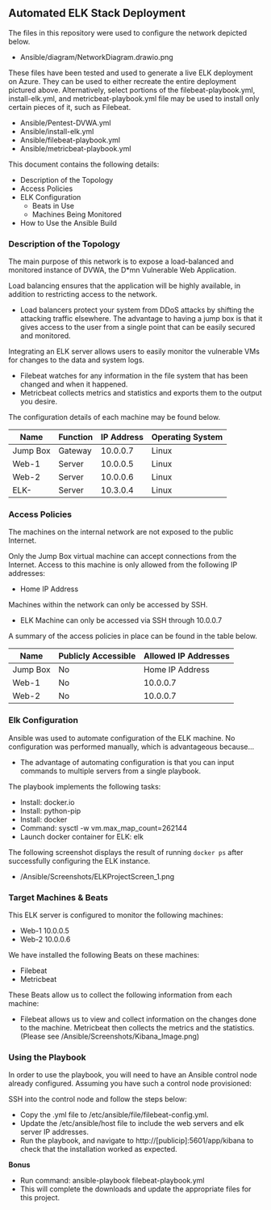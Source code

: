 ## Automated ELK Stack Deployment

The files in this repository were used to configure the network depicted below.

- Ansible/diagram/NetworkDiagram.drawio.png

These files have been tested and used to generate a live ELK deployment on Azure. They can be used to either recreate the entire deployment pictured above. Alternatively, select portions of the filebeat-playbook.yml, install-elk.yml, and metricbeat-playbook.yml file may be used to install only certain pieces of it, such as Filebeat.

  - Ansible/Pentest-DVWA.yml
  - Ansible/install-elk.yml
  - Ansible/filebeat-playbook.yml
  - Ansible/metricbeat-playbook.yml

This document contains the following details:
- Description of the Topology
- Access Policies
- ELK Configuration
  - Beats in Use
  - Machines Being Monitored
- How to Use the Ansible Build


### Description of the Topology

The main purpose of this network is to expose a load-balanced and monitored instance of DVWA, the D*mn Vulnerable Web Application.

Load balancing ensures that the application will be highly available, in addition to restricting access to the network.
- Load balancers protect your system from DDoS attacks by shifting the attacking traffic elsewhere. The advantage to having a jump box is that it gives access to the user from a single point that can be easily secured and monitored.

Integrating an ELK server allows users to easily monitor the vulnerable VMs for changes to the data and system logs.
- Filebeat watches for any information in the file system that has been changed and when it happened.
- Metricbeat collects metrics and statistics and exports them to the output you desire.

The configuration details of each machine may be found below.

| Name     | Function | IP Address | Operating System |
|----------|----------|------------|------------------|
| Jump Box | Gateway  | 10.0.0.7   | Linux            |
| Web-1    | Server   | 10.0.0.5   | Linux            |
| Web-2    | Server   | 10.0.0.6   | Linux            |
| ELK-     | Server   | 10.3.0.4   | Linux            |

### Access Policies

The machines on the internal network are not exposed to the public Internet. 

Only the Jump Box virtual machine can accept connections from the Internet. Access to this machine is only allowed from the following IP addresses:
- Home IP Address

Machines within the network can only be accessed by SSH.
- ELK Machine can only be accessed via SSH through 10.0.0.7

A summary of the access policies in place can be found in the table below.

| Name     | Publicly Accessible | Allowed IP Addresses |
|----------|---------------------|----------------------|
| Jump Box | No                  | Home IP Address      |
| Web-1    | No                  | 10.0.0.7             |
| Web-2    | No                  | 10.0.0.7             |

### Elk Configuration

Ansible was used to automate configuration of the ELK machine. No configuration was performed manually, which is advantageous because...
- The advantage of automating configuration is that you can input commands to multiple servers from a single playbook.

The playbook implements the following tasks:
- Install: docker.io
- Install: python-pip
- Install: docker
- Command: sysctl -w vm.max_map_count=262144
- Launch docker container for ELK: elk

The following screenshot displays the result of running `docker ps` after successfully configuring the ELK instance.

- /Ansible/Screenshots/ELKProjectScreen_1.png


### Target Machines & Beats
This ELK server is configured to monitor the following machines:
- Web-1 10.0.0.5
- Web-2 10.0.0.6

We have installed the following Beats on these machines:
- Filebeat
- Metricbeat

These Beats allow us to collect the following information from each machine:
- Filebeat allows us to view and collect information on the changes done to the machine. Metricbeat then collects the metrics and the statistics. (Please see /Ansible/Screenshots/Kibana_Image.png)

### Using the Playbook
In order to use the playbook, you will need to have an Ansible control node already configured. Assuming you have such a control node provisioned: 

SSH into the control node and follow the steps below:
- Copy the .yml file to /etc/ansible/file/filebeat-config.yml.
- Update the /etc/ansible/host file to include the web servers and elk server IP addresses. 
- Run the playbook, and navigate to http://[publicip]:5601/app/kibana to check that the installation worked as expected.

**Bonus**
- Run command: ansible-playbook filebeat-playbook.yml
- This will complete the downloads and update the appropriate files for this project.